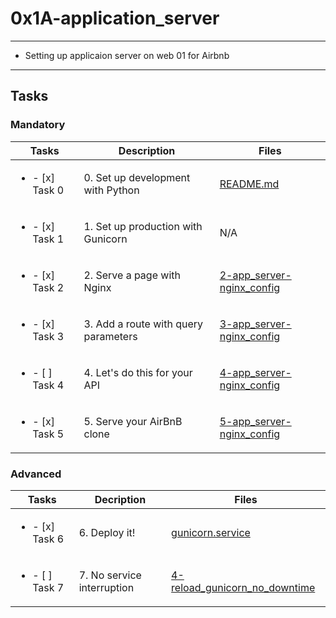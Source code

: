 # 0x1A-application_server

---

* Setting up applicaion server on web 01 for Airbnb

---

## Tasks

### Mandatory

| Tasks | Description | Files |
| ----- | ----- | ----- |
| <ul><li> - [x] Task 0 </li></ul> | 0. Set up development with Python | [README.md](README.md) |
| <ul><li> - [x] Task 1 </li></ul> | 1. Set up production with Gunicorn | N/A |
| <ul><li> - [x] Task 2 </li></ul> | 2. Serve a page with Nginx | [2-app_server-nginx_config](2-app_server-nginx_config) |
| <ul><li> - [x] Task 3 </li></ul> | 3. Add a route with query parameters | [3-app_server-nginx_config](3-app_server-nginx_config) |
| <ul><li> - [ ] Task 4 </li></ul> | 4. Let's do this for your API | [4-app_server-nginx_config](4-app_server-nginx_config) |
| <ul><li> - [x] Task 5 </li></ul> | 5. Serve your AirBnB clone | [5-app_server-nginx_config](5-app_server-nginx_config) |

### Advanced

| Tasks | Decription | Files |
| ----- | ----- | ----- |
| <ul><li> - [x] Task 6 </li></ul> | 6. Deploy it! | [gunicorn.service](gunicorn.service) |
| <ul><li> - [ ] Task 7 </li></ul> | 7. No service interruption | [4-reload_gunicorn_no_downtime](4-reload_gunicorn_no_downtime) |
